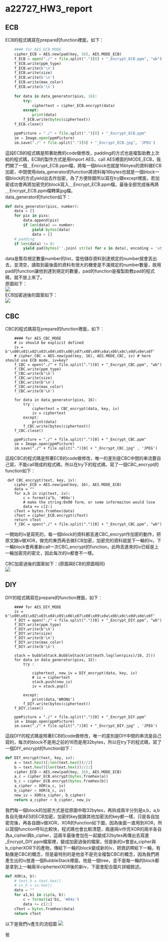 # a22727_HW3_report
## ECB
ECB的程式碼寫在prepare的function裡面，如下：  
```python
    #### for AES_ECB_MODE
    cipher_ECB = AES.new(pad(key, 16), AES.MODE_ECB) 
    f_ECB = open("./" + file.split(".")[0] + "_Encrypt_ECB.ppm", "wb")
    f_ECB.write(ppm_type)
    f_ECB.write(b'\n')
    f_ECB.write(size)
    f_ECB.write(b'\n')
    f_ECB.write(max_color)
    f_ECB.write(b'\n')
    
    for data in data_generator(pixs, 16):
        try:
            ciphertext = cipher_ECB.encrypt(data)
        except:
            print(data)
        f_ECB.write(bytes(ciphertext))
    f_ECB.close()

    ppmPicture = "./" + file.split(".")[0] + "_Encrypt_ECB.ppm"
    im = Image.open(ppmPicture)
    im.save("./" + file.split(".")[0] + "_Encrypt_ECB.jpg", 'JPEG')
```
這段ECB的程式碼是照著助教的code做修改，padding的方式也是複製助教上次給的程式碼，ECB的製作方式是用import AES，call AES裡面的MODE_ECB，我們開了一個＿Encrypt_ECB.ppm檔，將每一個block也就是16btyes的資料做ECB加密，中間使用data_generator的function將資料每16bytes也就是一個block一個block的方式yield出去作加密，為了方便除錯所以寫在try跟except裡面，若加密成功會再將加密完的block寫入＿Encrypt_ECB.ppm檔，最後全部完成後再將＿Encrypt_ECB.ppm檔轉乘jpg檔。  
data_generator的function如下：
```python
def data_generator(pixs, number):
    data = []
    for pix in pixs:
        data.append(pix) 
        if len(data) == number:
            yield bytes(data)   
            data = []           
    # padding
    if len(data) != 0:
        yield pad(bytes(''.join( str(x) for x in data), encoding = 'utf-8'), number)
```
data是暫存規定數量number的list，當他儲存資料到達規定的number就會丟出去，並清空，讀取到最後面的資料有很大的機會是不滿規定的number數量，故用pad的function讓他到達到規定的數量，pad的function是複製助教pad的程式碼，就不放上來了。   
原圖如下：  
![](https://i.imgur.com/Bvd2YQA.jpg)  
ECB加密過後的圖案如下：  
![](https://i.imgur.com/xUPlaEh.jpg)

## CBC
CBC的程式碼寫在prepare的function裡面，如下：  
```python=
    #### for AES_CBC_MODE
    # iv should be explicit defined
    iv = b'\x00\x01\x02\x03\x04\x05\x06\x07\x08\x09\x0a\x0b\x0c\x0d\x0e\x0f'
    # cipher_CBC = AES.new(pad(key, 16), AES.MODE_CBC, iv) # here should use ECB mode, iv=key?
    f_CBC = open("./" + file.split(".")[0] + "_Encrypt_CBC.ppm", "wb")
    f_CBC.write(ppm_type)
    f_CBC.write(b'\n')
    f_CBC.write(size)
    f_CBC.write(b'\n')
    f_CBC.write(max_color)
    f_CBC.write(b'\n')

    for data in data_generator(pixs, 16): 
        try :
            ciphertext = CBC_encrypt(data, key, iv)
            iv = ciphertext
        except:
            print(data)
        f_CBC.write(bytes(ciphertext))
    f_CBC.close()

    ppmPicture = "./" + file.split(".")[0] + "_Encrypt_CBC.ppm"
    im = Image.open(ppmPicture)
    im.save("./" + file.split(".")[0] + "_Encrypt_CBC.jpg" , 'JPEG')
```
這段CBC的程式碼是照著ECB的code做修改，唯一的差別是CBC中間的串流要自己寫，不能call現成的程式碼，所以在try下的程式碼，寫了一個CBC_encrypt的function如下：  
```python=
 def CBC_encrypt(text, key, iv):
    cipher_ECB = AES.new(pad(key, 16), AES.MODE_ECB)
    data = ""
    for a,b in zip(text, iv):
        c = format(a^b, '#04x')
        # make the string:0x00 form, or some informaiton would lose
        data += c[2:]
    cText = bytes.fromhex(data)
    cText = cipher_ECB.encrypt(cText)
    return cText
    f_CBC = open("./" + file.split(".")[0] + "_Encrypt_CBC.ppm", "wb")
```
一開始的iv是寫死的，每一個block的資料都丟進CBC_encrypt作加密的動作，把原文跟iv做XOR，做完的東西再去做ECB加密，加密完的資料就是下一輪的iv。下一輪block會再重新call一次CBC_encrypt的function，此時丟進來的iv已經是上一輪加密完的密文，因此每次的iv都會不一樣。

CBC加密過後的圖案如下：(原圖與ECB的原圖相同)  
![](https://i.imgur.com/SPKPvIu.jpg)

  
## DIY
DIY的程式碼寫在prepare的function裡面，如下： 
```python=
    #### for AES_DIY_MODE
    iv = b'\x00\x01\x02\x03\x04\x05\x06\x07\x08\x09\x0a\x0b\x0c\x0d\x0e\x0f'
    f_DIY = open("./" + file.split(".")[0] + "_Encrypt_DIY.ppm", "wb")
    f_DIY.write(ppm_type)
    f_DIY.write(b'\n')
    f_DIY.write(size)
    f_DIY.write(b'\n')
    f_DIY.write(max_color)
    f_DIY.write(b'\n')

    stack = bubbleStack.BubbleStack(int(math.log(len(pixs)/16, 2)))
    for data in data_generator(pixs, 32): 
        try :
            
            ciphertext, new_iv = DIY_encrypt(data, key, iv)
            # iv = ciphertext  
            stack.push(new_iv)
            iv = stack.pop()
            
        except:
            print(data,'WRONG')
        f_DIY.write(bytes(ciphertext))
    f_DIY.close()

    ppmPicture = "./" + file.split(".")[0] + "_Encrypt_DIY.ppm"
    im = Image.open(ppmPicture)
    im.save("./" + file.split(".")[0] + "_Encrypt_DIY.jpg" , 'JPEG')
```
這段DIY的程式碼是照著ECB的code做修改，唯一的差別是DIY中間的串流是自己寫的，每次的block不是用之前的16而是用32bytes，所以在try下的程式碼，寫了一個DIY_encrypt的function如下：
```python
def DIY_encrypt(text, key, iv):
    a = text.hex()[:len(text.hex())//2]
    b = text.hex()[len(text.hex())//2:]
    cipher_ECB = AES.new(pad(key, 16), AES.MODE_ECB)
    a_c = cipher_ECB.encrypt(bytes.fromhex(a))
    b_c = cipher_ECB.encrypt(bytes.fromhex(b))
    a_cipher = XOR(a_c, iv)
    b_cipher = XOR(b_c, iv)
    new_iv = XOR(a_cipher, b_cipher)
    return a_cipher + b_cipher, new_iv
```
我們每一個block的加密方式是從原圖中取32bytes，再拆成兩半分別是a,b，a,b各自先做AES的ECB加密，加密的key就跟其他加密法的key都一樣，只是各自加密完後，再各自跟iv做XOR，XOR的function如下圖，因為後面一直用到XOR，所以寫個function呼叫比較快，程式碼也會比較清楚，兩邊與iv作完XOR的兩半各自為a_cipher與b_cipher，這兩半最後會加在一起變成32bytes再傳出去寫進_Encrypt_DIY.ppm檔案裡，變成加密過後的檔案，但是新的iv會是a_cipher與b_cipherXOR下的產物，傳給下一輪的block變成新的iv，把資訊帶給下一輪，有點像是CBC的概念，但是最特別的是他並不是完全複製CBC的概念，因為我們將產生出的iv放進一個BubbleStack裡面，他是一個tree，並不是每一輪的block都是拿到上一輪兩半ciphertextXOR後的新iv，下面會配合圖片詳細敘述。
```python
def XOR(a, b):
    # text_h = text.hex()
    # iv_h = iv.hex()
    data = ""
    for a1,b1 in zip(a, b):
        c = format(a1^b1, '#04x')
        data += c[2:]
    cText = bytes.fromhex(data)
    return cText
```
以下是我們iv產生的流程圖
![](https://i.imgur.com/nO0ggAc.png)





爸

